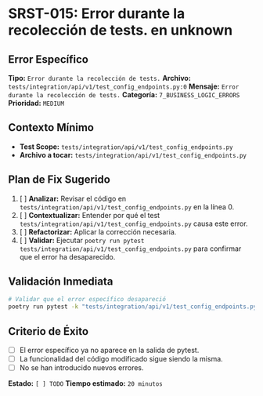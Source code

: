 # SRST-015: Error durante la recolección de tests. en unknown

## Error Específico
**Tipo:** `Error durante la recolección de tests.`
**Archivo:** `tests/integration/api/v1/test_config_endpoints.py:0`
**Mensaje:** `Error durante la recolección de tests.`
**Categoría:** `7_BUSINESS_LOGIC_ERRORS`
**Prioridad:** `MEDIUM`

## Contexto Mínimo
- **Test Scope:** `tests/integration/api/v1/test_config_endpoints.py`
- **Archivo a tocar:** `tests/integration/api/v1/test_config_endpoints.py`

## Plan de Fix Sugerido
1. [ ] **Analizar:** Revisar el código en `tests/integration/api/v1/test_config_endpoints.py` en la línea 0.
2. [ ] **Contextualizar:** Entender por qué el test `tests/integration/api/v1/test_config_endpoints.py` causa este error.
3. [ ] **Refactorizar:** Aplicar la corrección necesaria.
4. [ ] **Validar:** Ejecutar `poetry run pytest tests/integration/api/v1/test_config_endpoints.py` para confirmar que el error ha desaparecido.

## Validación Inmediata
```bash
# Validar que el error específico desapareció
poetry run pytest -k "tests/integration/api/v1/test_config_endpoints.py" -v
```

## Criterio de Éxito
- [ ] El error específico ya no aparece en la salida de pytest.
- [ ] La funcionalidad del código modificado sigue siendo la misma.
- [ ] No se han introducido nuevos errores.

**Estado:** `[ ] TODO`
**Tiempo estimado:** `20 minutos`
